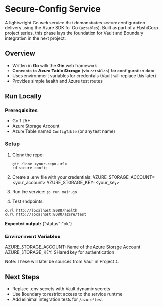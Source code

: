 # Secure-Config Service

A lightweight Go web service that demonstrates secure configuration delivery using the Azure SDK for Go (`aztables`).
Built as part of a HashiCorp project series, this phase lays the foundation for Vault and Boundary integration in the next project.

## Overview
- Written in **Go** with the **Gin** web framework
- Connects to **Azure Table Storage** (via `aztables`) for configuration data
- Uses environment variables for credentials (Vault will replace this later)
- Provides simple health and Azure test routes

## Run Locally

### Prerequisites
- Go 1.25+
- Azure Storage Account
- Azure Table named `ConfigTable` (or any test name)

### Setup
1. Clone the repo:
   ```
   git clone <your-repo-url>
   cd secure-config
   ```

2. Create a .env file with your credentials:
AZURE_STORAGE_ACCOUNT=<your_account>
AZURE_STORAGE_KEY=<your_key>

3. Run the service:
```go run main.go```

4. Test endpoints:
```
curl http://localhost:8080/health
curl http://localhost:8080/azure/test
```
**Expected output:**
{"status":"ok"}

### Environment Variables
AZURE_STORAGE_ACCOUNT: Name of the Azure Storage Account
AZURE_STORAGE_KEY: SHared key for authentication

Note: These will later be sourced from Vault in Project 4.

## Next Steps
- Replace .env secrets with Vault dynamic secrets
- Use Boundary to restrict access to the service runtime
- Add minimal integration tests for ```/azure/test```
